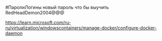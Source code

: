 #ПаролиЛогины
новый пароль что бы выучить
RedHeadDemon2004@@@

https://learn.microsoft.com/ru-ru/virtualization/windowscontainers/manage-docker/configure-docker-daemon
